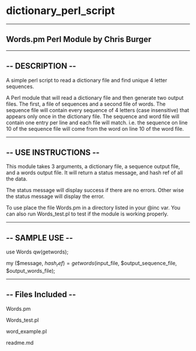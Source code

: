 # dictionary_perl_script
-------------------------
Words.pm Perl Module
by Chris Burger
-------------------------

-------------------------
--     DESCRIPTION     --
-------------------------
A simple perl script to read a dictionary file and find unique 4 letter sequences.

A Perl module that will read a dictionary file and then generate two output files.  The first, a file of sequences and a second 
file of words.  The sequence file will contain every sequence of 4 letters (case insensitive) that appears only once in the 
dictionary file.  The sequence and word file will contain one entry per line and each file will match.  i.e. the sequence on 
line 10 of the sequence file will come from the word on line 10 of the word file.

-------------------------
--  USE INSTRUCTIONS   --
-------------------------
This module takes 3 arguments, a dictionary file, a sequence output file, and a words output file.
It will return a status message, and hash ref of all the data.

The status message will display success if there are no errors.  Other wise the status message will display the error.

To use place the file Words.pm in a directory listed in your @inc var.  You can also run Words_test.pl to test if the 
module is working properly.

-------------------------
--     SAMPLE USE      --
-------------------------

use Words qw(getwords);

my ($message, $hash_ref) = getwords($input_file, $output_sequence_file, $output_words_file);

-------------------------
--   Files Included    --
-------------------------
Words.pm

Words_test.pl

word_example.pl

readme.md
